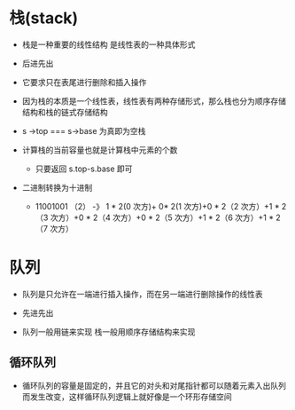 # 栈(stack)

- 栈是一种重要的线性结构 是线性表的一种具体形式

- 后进先出

- 它要求只在表尾进行删除和插入操作

- 因为栈的本质是一个线性表，线性表有两种存储形式，那么栈也分为顺序存储结构和栈的链式存储结构

- s ->top === s->base 为真即为空栈

- 计算栈的当前容量也就是计算栈中元素的个数

  - 只要返回 s.top-s.base 即可

- 二进制转换为十进制
  - 11001001 （2） -》 1 * 2(0 次方)+ 0* 2(1 次方)+0 * 2（2 次方）+1 * 2（3 次方）+0 * 2（4 次方）+0 * 2（5 次方）+1 * 2（6 次方）+1 * 2（7 次方）

# 队列

- 队列是只允许在一端进行插入操作，而在另一端进行删除操作的线性表

- 先进先出

- 队列一般用链来实现 栈一般用顺序存储结构来实现 

## 循环队列

- 循环队列的容量是固定的，并且它的对头和对尾指针都可以随着元素入出队列而发生改变，这样循环队列逻辑上就好像是一个环形存储空间

